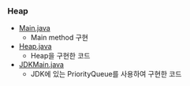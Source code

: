 ### Heap
- <a href="https://github.com/hongjw1991/Java-DataStructure-Algorithm-DesignPattern/blob/master/data_structure/heap/Main.java">Main.java</a>
    - Main method 구현
- <a href="https://github.com/hongjw1991/Java-DataStructure-Algorithm-DesignPattern/blob/master/data_structure/heap/Heap.java">Heap.java</a>
    - Heap을 구현한 코드
- <a href="https://github.com/hongjw1991/Java-DataStructure-Algorithm-DesignPattern/blob/master/data_structure/heap/JDKMain.java">JDKMain.java</a>
    - JDK에 있는 PriorityQueue를 사용하여 구현한 코드